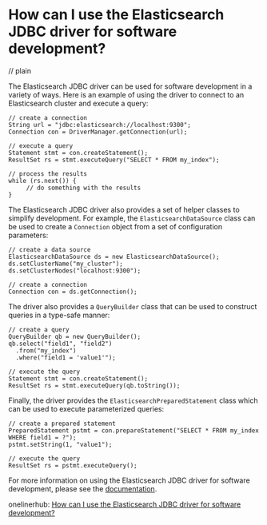 # How can I use the Elasticsearch JDBC driver for software development?
// plain

The Elasticsearch JDBC driver can be used for software development in a variety of ways. Here is an example of using the driver to connect to an Elasticsearch cluster and execute a query:

```
// create a connection
String url = "jdbc:elasticsearch://localhost:9300";
Connection con = DriverManager.getConnection(url);

// execute a query
Statement stmt = con.createStatement();
ResultSet rs = stmt.executeQuery("SELECT * FROM my_index");

// process the results
while (rs.next()) {
     // do something with the results
}
```

The Elasticsearch JDBC driver also provides a set of helper classes to simplify development. For example, the `ElasticsearchDataSource` class can be used to create a `Connection` object from a set of configuration parameters:

```
// create a data source
ElasticsearchDataSource ds = new ElasticsearchDataSource();
ds.setClusterName("my_cluster");
ds.setClusterNodes("localhost:9300");

// create a connection
Connection con = ds.getConnection();
```

The driver also provides a `QueryBuilder` class that can be used to construct queries in a type-safe manner:

```
// create a query
QueryBuilder qb = new QueryBuilder();
qb.select("field1", "field2")
  .from("my_index")
  .where("field1 = 'value1'");

// execute the query
Statement stmt = con.createStatement();
ResultSet rs = stmt.executeQuery(qb.toString());
```

Finally, the driver provides the `ElasticsearchPreparedStatement` class which can be used to execute parameterized queries:

```
// create a prepared statement
PreparedStatement pstmt = con.prepareStatement("SELECT * FROM my_index WHERE field1 = ?");
pstmt.setString(1, "value1");

// execute the query
ResultSet rs = pstmt.executeQuery();
```

For more information on using the Elasticsearch JDBC driver for software development, please see the [documentation](https://github.com/elastic/elasticsearch-jdbc/blob/master/doc/user-guide.md).

onelinerhub: [How can I use the Elasticsearch JDBC driver for software development?](https://onelinerhub.com/elasticsearch/how-can-i-use-the-elasticsearch-jdbc-driver-for-software-development)